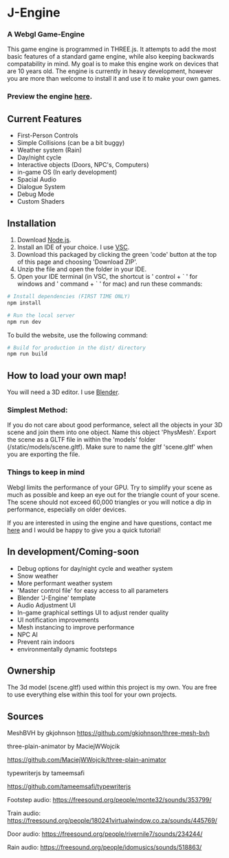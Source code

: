 # J-Engine

### A Webgl Game-Engine

This game engine is programmed in THREE.js. It attempts to add the most basic features
of a standard game engine, while also keeping backwards compatability in mind. My goal
is to make this engine work on devices that are 10 years old. The engine is currently
in heavy development, however you are more than welcome to install it and use it to make
your own games.

### Preview the engine [here](https://juliendarling-funk.com/Engine/).

## Current Features

- First-Person Controls
- Simple Collisions (can be a bit buggy)
- Weather system (Rain)
- Day/night cycle
- Interactive objects (Doors, NPC's, Computers)
- in-game OS (In early development)
- Spacial Audio
- Dialogue System
- Debug Mode
- Custom Shaders

## Installation
1. Download [Node.js](https://nodejs.org/en/download/).
2. Install an IDE of your choice. I use [VSC](https://code.visualstudio.com/).
3. Download this packaged by clicking the green 'code' button at the top of this page and choosing 'Download ZIP'.
4. Unzip the file and open the folder in your IDE.
5. Open your IDE terminal (in VSC, the shortcut is ' control + \` ' for windows and ' command + \` ' for mac) and run these commands:

``` bash
# Install dependencies (FIRST TIME ONLY)
npm install

# Run the local server
npm run dev
```
To build the website, use the following command:

``` bash
# Build for production in the dist/ directory
npm run build
```

## How to load your own map!

You will need a 3D editor. I use [Blender](https://www.blender.org/).

### Simplest Method:

If you do not care about good performance, select all the objects in your 3D scene and join them into one object. Name this object 'PhysMesh'. Export the scene as a GLTF file in within the 'models' folder (/static/models/scene.gltf). Make sure to name the gltf 'scene.gltf' when you are exporting the file.

### Things to keep in mind

Webgl limits the performance of your GPU. Try to simplify your scene as much as possible
and keep an eye out for the triangle count of your scene. The scene should not exceed 60,000 triangles or you will notice a dip in performance, especially on older devices.

If you are interested in using the engine and have questions, contact me [here](juliendf@me.com) and I would be happy to give you a quick tutorial!

## In development/Coming-soon

- Debug options for day/night cycle and weather system
- Snow weather
- More performant weather system
- 'Master control file' for easy access to all parameters
- Blender 'J-Engine' template
- Audio Adjustment UI
- In-game graphical settings UI to adjust render quality
- UI notification improvements
- Mesh instancing to improve performance
- NPC AI
- Prevent rain indoors
- environmentally dynamic footsteps

## Ownership

The 3d model (scene.gltf) used within this project is my own. You are free to use everything else within this tool for your own projects.

## Sources

MeshBVH by gkjohnson
https://github.com/gkjohnson/three-mesh-bvh

three-plain-animator by MaciejWWojcik

https://github.com/MaciejWWojcik/three-plain-animator

typewriterjs by tameemsafi

https://github.com/tameemsafi/typewriterjs

Footstep audio:
https://freesound.org/people/monte32/sounds/353799/

Train audio:
https://freesound.org/people/180241virtualwindow.co.za/sounds/445769/

Door audio:
https://freesound.org/people/rivernile7/sounds/234244/

Rain audio:
https://freesound.org/people/idomusics/sounds/518863/
